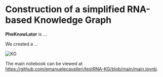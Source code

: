 # Construction of a simplified RNA-based Knowledge Graph

<b>PheKnowLator</b> is ...

We created a ...

![KG](https://user-images.githubusercontent.com/33032169/225636670-056a7774-f3d6-4aee-84b1-4f462c3cf33a.png)

The main notebook can be viewed at https://github.com/emanuelecavalleri/testRNA-KG/blob/main/main.ipynb.
